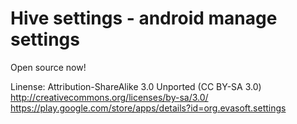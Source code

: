 Hive settings - android manage settings
=============

Open source now!

Linense: Attribution-ShareAlike 3.0 Unported (CC BY-SA 3.0) http://creativecommons.org/licenses/by-sa/3.0/
https://play.google.com/store/apps/details?id=org.evasoft.settings
